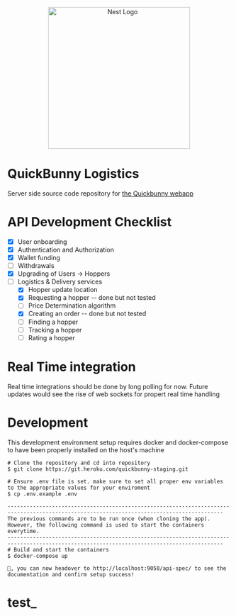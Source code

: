 <p align="center">
  <a href="http://nestjs.com/" target="blank"><img src="https://nestjs.com/img/logo_text.svg" width="320" alt="Nest Logo" /></a>
</p>

[circleci-image]: https://img.shields.io/circleci/build/github/nestjs/nest/master?token=abc123def456
[circleci-url]: https://circleci.com/gh/nestjs/nest

# QuickBunny Logistics

Server side source code repository for [the Quickbunny webapp](https://kango.app)

# API Development Checklist

- [x] User onboarding
- [x] Authentication and Authorization
- [x] Wallet funding
- [ ] Withdrawals
- [x] Upgrading of Users -> Hoppers
- [ ] Logistics & Delivery services
  - [x] Hopper update location
  - [x] Requesting a hopper -- done but not tested
  - [ ] Price Determination algorithm
  - [x] Creating an order -- done but not tested
  - [ ] Finding a hopper
  - [ ] Tracking a hopper
  - [ ] Rating a hopper

# Real Time integration

Real time integrations should be done by long polling for now. Future updates would see the rise of web sockets for propert real time handling

# Development

This development environment setup requires docker and docker-compose to have been properly installed on the host's machine

```
# Clone the repository and cd into repository
$ git clone https://git.heroku.com/quickbunny-staging.git

# Ensure .env file is set. make sure to set all proper env variables to the appropriate values for your enviroment
$ cp .env.example .env

------------------------------------------------------------------------------------------------------------------------------------------
The previous commands are to be run once (when cloning the app). However, the following command is used to start the containers everytime.
------------------------------------------------------------------------------------------------------------------------------------------
# Build and start the containers
$ docker-compose up

🤩, you can now headover to http://localhost:9050/api-spec/ to see the documentation and confirm setup success!
```
# test_
